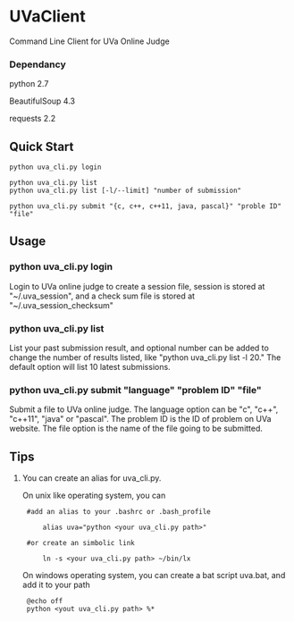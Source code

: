 UVaClient
=========
Command Line Client for UVa Online Judge


### Dependancy
python 2.7

BeautifulSoup 4.3

requests 2.2


Quick Start
-----------
	python uva_cli.py login

	python uva_cli.py list
	python uva_cli.py list [-l/--limit] "number of submission"

	python uva_cli.py submit "{c, c++, c++11, java, pascal}" "proble ID" "file"


Usage
------
### python uva_cli.py login
Login to UVa online judge to create a session file, session is stored
at "~/.uva_session", and a check sum file is stored at "~/.uva_session_checksum"


### python uva_cli.py list
List your past submission result, and optional number can be added to change the
number of results listed, like "python uva_cli.py list -l 20." The default option
will list 10 latest submissions.


### python uva_cli.py submit "language" "problem ID" "file"
Submit a file to UVa online judge. The language option can be "c", "c++", "c++11",
"java" or "pascal". The problem ID is the ID of problem on UVa website. The file
option is the name of the file going to be submitted.


Tips
-----
1. You can create an alias for uva_cli.py.

	On unix like operating system, you can

		#add an alias to your .bashrc or .bash_profile

			alias uva="python <your uva_cli.py path>"

		#or create an simbolic link

			ln -s <your uva_cli.py path> ~/bin/lx

	On windows operating system, you can create a bat script uva.bat, and add it to your path

		@echo off
		python <yout uva_cli.py path> %*







